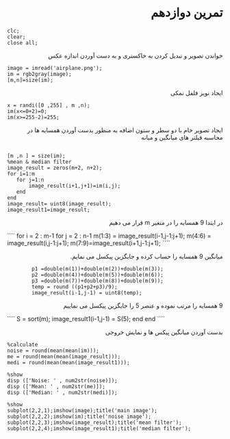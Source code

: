 
<div dir = "rtl">
  <h1> تمرین دوازدهم</h1>
  </div>
  
  ````
clc;
clear;
close all;

  ````
  <div dir = "rtl">
  خواندن تصویر و تبدیل کردن به خاکستری و به دست آوردن اندازه  عکس
  </div>
  
  ````
image = imread('airplane.png');
im = rgb2gray(image);
[m,n]=size(im); 

````

  <div dir = "rtl">
 ایجاد نویز فلفل نمکی
</div>

````
x = randi([0 ,255] , m ,n);
im(x<=0+2)=0;
im(x>=255-2)=255;

````

 <div dir = "rtl">
 
  ایجاد تصویر خام با دو سطر و ستون اضافه به منظور بدست آوردن همسایه ها در محاسبه فیلتر های میانگین و میانه 
</div>

 ```` 

[m ,n ] = size(im);
%mean & median filter
image_result = zeros(m+2, n+2);
for i=1:m
    for j=1:n
        image_result(i+1,j+1)=im(i,j);
    end
end
image_result= uint8(image_result);
image_result1=image_result;

`````

<div dir = "rtl">
 
   در ایتدا 9 همسایه را در متغیر m  قرار می دهیم 
</div>
````
for i = 2 : m-1
    for j = 2 : n-1
        m(1:3) = image_result(i-1,j-1:j+1);
        m(4:6) = image_result(i,j-1:j+1);
        m(7:9)=image_result(i+1,j-1:j+1);
````
<div dir = "rtl">
 
میانگین 9 همسایه را حساب کرده و جایگزین پیکسل می نمایم.
</div>

````
        p1 =double(m(1))+double(m(2))+double(m(3));
        p2 =double(m(4))+double(m(5))+double(m(6));
        p3 =double(m(7))+double(m(8))+double(m(9));
        temp = round ((p1+p2+p3)/9);
        image_result(i-1,j-1) = uint8(temp);
````
<div dir = "rtl">
 
9 همسایه را مرتب نموده و عنصر 5 را جایگزین پیکسل می نماییم
</div>
````
S = sort(m);
        image_result1(i-1,j-1) = S(5);
    end
end
````
<div dir = "rtl">
 
بدست آوردن میانگین پیکس ها و نمایش خروجی
</div>

````
%calculate
noise = round(mean(mean(im)));
me = round(mean(mean(image_result)));
medi = round(mean(mean(image_result1)));

%show
disp (['Noise: ' , num2str(noise)]);
disp (['Mean: ' , num2str(me)]);
disp (['Median: ' , num2str(medi)]);

%show
subplot(2,2,1);imshow(image);title('main image');
subplot(2,2,2);imshow(im);title('noise image');
subplot(2,2,3);imshow(image_result);title('mean filter');
subplot(2,2,4);imshow(image_result1);title('median filter');
````
